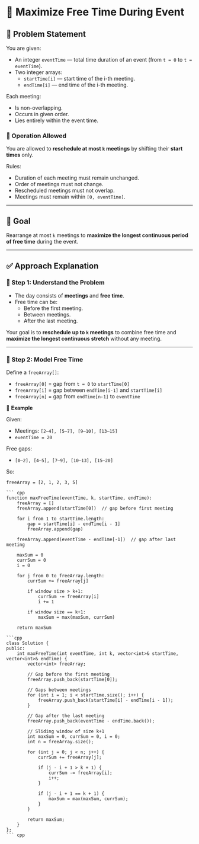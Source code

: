 # 🧠 Maximize Free Time During Event

## 📌 Problem Statement

You are given:

- An integer `eventTime` — total time duration of an event (from `t = 0` to `t = eventTime`).
- Two integer arrays:
  - `startTime[i]` — start time of the i-th meeting.
  - `endTime[i]` — end time of the i-th meeting.

Each meeting:
- Is non-overlapping.
- Occurs in given order.
- Lies entirely within the event time.

### 🔄 Operation Allowed

You are allowed to **reschedule at most `k` meetings** by shifting their **start times** only.

Rules:
- Duration of each meeting must remain unchanged.
- Order of meetings must not change.
- Rescheduled meetings must not overlap.
- Meetings must remain within `[0, eventTime]`.

---

## 🎯 Goal

Rearrange at most `k` meetings to **maximize the longest continuous period of free time** during the event.

---

## ✅ Approach Explanation

### 🔸 Step 1: Understand the Problem

- The day consists of **meetings** and **free time**.
- Free time can be:
  - Before the first meeting.
  - Between meetings.
  - After the last meeting.

Your goal is to **reschedule up to `k` meetings** to combine free time and **maximize the longest continuous stretch** without any meeting.

---

### 🔸 Step 2: Model Free Time

Define a `freeArray[]`:
- `freeArray[0]` = gap from `t = 0` to `startTime[0]`
- `freeArray[i]` = gap between `endTime[i-1]` and `startTime[i]`
- `freeArray[n]` = gap from `endTime[n-1]` to `eventTime`

📌 **Example**

Given:
- Meetings: `[2–4], [5–7], [9–10], [13–15]`
- `eventTime = 20`

Free gaps:
- `[0–2], [4–5], [7–9], [10–13], [15–20]`

So:
```text
freeArray = [2, 1, 2, 3, 5]

``` cpp
function maxFreeTime(eventTime, k, startTime, endTime):
    freeArray = []
    freeArray.append(startTime[0])  // gap before first meeting

    for i from 1 to startTime.length:
        gap = startTime[i] - endTime[i - 1]
        freeArray.append(gap)

    freeArray.append(eventTime - endTime[-1])  // gap after last meeting

    maxSum = 0
    currSum = 0
    i = 0

    for j from 0 to freeArray.length:
        currSum += freeArray[j]

        if window size > k+1:
            currSum -= freeArray[i]
            i += 1

        if window size == k+1:
            maxSum = max(maxSum, currSum)

    return maxSum

```cpp
class Solution {
public:
    int maxFreeTime(int eventTime, int k, vector<int>& startTime, vector<int>& endTime) {
        vector<int> freeArray;

        // Gap before the first meeting
        freeArray.push_back(startTime[0]);

        // Gaps between meetings
        for (int i = 1; i < startTime.size(); i++) {
            freeArray.push_back(startTime[i] - endTime[i - 1]);
        }

        // Gap after the last meeting
        freeArray.push_back(eventTime - endTime.back());

        // Sliding window of size k+1
        int maxSum = 0, currSum = 0, i = 0;
        int n = freeArray.size();

        for (int j = 0; j < n; j++) {
            currSum += freeArray[j];

            if (j - i + 1 > k + 1) {
                currSum -= freeArray[i];
                i++;
            }

            if (j - i + 1 == k + 1) {
                maxSum = max(maxSum, currSum);
            }
        }

        return maxSum;
    }
};
``` cpp
